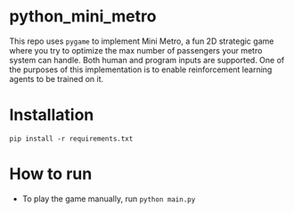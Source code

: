 # python_mini_metro
This repo uses `pygame` to implement Mini Metro, a fun 2D strategic game where you try to optimize the max number of passengers your metro system can handle. Both human and program inputs are supported. One of the purposes of this implementation is to enable reinforcement learning agents to be trained on it.

# Installation
`pip install -r requirements.txt` 

# How to run
* To play the game manually, run `python main.py`
